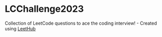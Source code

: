 # LCChallenge2023
Collection of LeetCode questions to ace the coding interview! - Created using [LeetHub](https://github.com/QasimWani/LeetHub)
